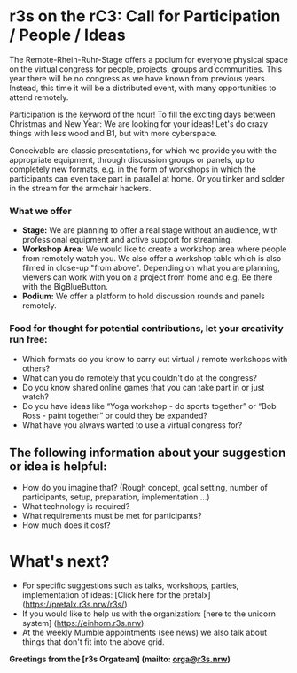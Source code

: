 # r3s on the rC3: Call for Participation / People / Ideas

The Remote-Rhein-Ruhr-Stage offers a podium for everyone physical space on the virtual congress for people, projects, groups and communities.
This year there will be no congress as we have known from previous years. Instead, this time it will be a distributed event, with many opportunities to attend remotely.

Participation is the keyword of the hour!
To fill the exciting days between Christmas and New Year: We are looking for your ideas!
Let's do crazy things with less wood and B1, but with more cyberspace.

Conceivable are classic presentations, for which we provide you with the appropriate equipment, through discussion groups or panels, up to completely new formats, e.g. in the form of workshops in which the participants can even take part in parallel at home. Or you tinker and solder in the stream for the armchair hackers.

### What we offer

- **Stage:** We are planning to offer a real stage without an audience, with professional equipment and active support for streaming.
- **Workshop Area:** We would like to create a workshop area where people from remotely watch you. We also offer a workshop table which is also filmed in close-up "from above". Depending on what you are planning, viewers can work with you on a project from home and e.g. Be there with the BigBlueButton.
- **Podium:** We offer a platform to hold discussion rounds and panels remotely.

### Food for thought for potential contributions, let your creativity run free:

- Which formats do you know to carry out virtual / remote workshops with others?
- What can you do remotely that you couldn't do at the congress?
- Do you know shared online games that you can take part in or just watch?
- Do you have ideas like “Yoga workshop - do sports together” or “Bob Ross - paint together” or could they be expanded?
- What have you always wanted to use a virtual congress for?

## The following information about your suggestion or idea is helpful:

- How do you imagine that? (Rough concept, goal setting, number of participants, setup, preparation, implementation ...)
- What technology is required?
- What requirements must be met for participants?
- How much does it cost?

# What's next?

- For specific suggestions such as talks, workshops, parties, implementation of ideas: [Click here for the pretalx] (https://pretalx.r3s.nrw/r3s/)
- If you would like to help us with the organization: [here to the unicorn system] (https://einhorn.r3s.nrw).
- At the weekly Mumble appointments (see news) we also talk about things that don't fit into the above grid.

**Greetings from the [r3s Orgateam] (mailto: orga@r3s.nrw)**
